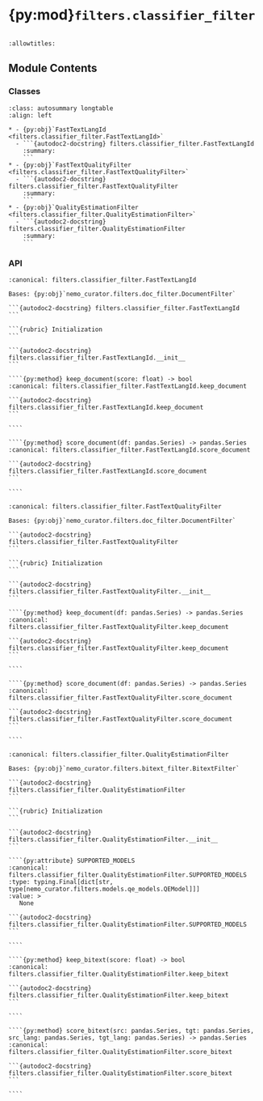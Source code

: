 # {py:mod}`filters.classifier_filter`

```{py:module} filters.classifier_filter
```

```{autodoc2-docstring} filters.classifier_filter
:allowtitles:
```

## Module Contents

### Classes

````{list-table}
:class: autosummary longtable
:align: left

* - {py:obj}`FastTextLangId <filters.classifier_filter.FastTextLangId>`
  - ```{autodoc2-docstring} filters.classifier_filter.FastTextLangId
    :summary:
    ```
* - {py:obj}`FastTextQualityFilter <filters.classifier_filter.FastTextQualityFilter>`
  - ```{autodoc2-docstring} filters.classifier_filter.FastTextQualityFilter
    :summary:
    ```
* - {py:obj}`QualityEstimationFilter <filters.classifier_filter.QualityEstimationFilter>`
  - ```{autodoc2-docstring} filters.classifier_filter.QualityEstimationFilter
    :summary:
    ```
````

### API

`````{py:class} FastTextLangId(model_path: str | None = None, min_langid_score: float = 0.3)
:canonical: filters.classifier_filter.FastTextLangId

Bases: {py:obj}`nemo_curator.filters.doc_filter.DocumentFilter`

```{autodoc2-docstring} filters.classifier_filter.FastTextLangId
```

```{rubric} Initialization
```

```{autodoc2-docstring} filters.classifier_filter.FastTextLangId.__init__
```

````{py:method} keep_document(score: float) -> bool
:canonical: filters.classifier_filter.FastTextLangId.keep_document

```{autodoc2-docstring} filters.classifier_filter.FastTextLangId.keep_document
```

````

````{py:method} score_document(df: pandas.Series) -> pandas.Series
:canonical: filters.classifier_filter.FastTextLangId.score_document

```{autodoc2-docstring} filters.classifier_filter.FastTextLangId.score_document
```

````

`````

`````{py:class} FastTextQualityFilter(model_path: str | None = None, label: str = '__label__hq', alpha: float = 3, seed: int = 42)
:canonical: filters.classifier_filter.FastTextQualityFilter

Bases: {py:obj}`nemo_curator.filters.doc_filter.DocumentFilter`

```{autodoc2-docstring} filters.classifier_filter.FastTextQualityFilter
```

```{rubric} Initialization
```

```{autodoc2-docstring} filters.classifier_filter.FastTextQualityFilter.__init__
```

````{py:method} keep_document(df: pandas.Series) -> pandas.Series
:canonical: filters.classifier_filter.FastTextQualityFilter.keep_document

```{autodoc2-docstring} filters.classifier_filter.FastTextQualityFilter.keep_document
```

````

````{py:method} score_document(df: pandas.Series) -> pandas.Series
:canonical: filters.classifier_filter.FastTextQualityFilter.score_document

```{autodoc2-docstring} filters.classifier_filter.FastTextQualityFilter.score_document
```

````

`````

`````{py:class} QualityEstimationFilter(model_name: str, cutoff: float, mode: str = 'always_en_x', gpu: bool = False, **kwargs)
:canonical: filters.classifier_filter.QualityEstimationFilter

Bases: {py:obj}`nemo_curator.filters.bitext_filter.BitextFilter`

```{autodoc2-docstring} filters.classifier_filter.QualityEstimationFilter
```

```{rubric} Initialization
```

```{autodoc2-docstring} filters.classifier_filter.QualityEstimationFilter.__init__
```

````{py:attribute} SUPPORTED_MODELS
:canonical: filters.classifier_filter.QualityEstimationFilter.SUPPORTED_MODELS
:type: typing.Final[dict[str, type[nemo_curator.filters.models.qe_models.QEModel]]]
:value: >
   None

```{autodoc2-docstring} filters.classifier_filter.QualityEstimationFilter.SUPPORTED_MODELS
```

````

````{py:method} keep_bitext(score: float) -> bool
:canonical: filters.classifier_filter.QualityEstimationFilter.keep_bitext

```{autodoc2-docstring} filters.classifier_filter.QualityEstimationFilter.keep_bitext
```

````

````{py:method} score_bitext(src: pandas.Series, tgt: pandas.Series, src_lang: pandas.Series, tgt_lang: pandas.Series) -> pandas.Series
:canonical: filters.classifier_filter.QualityEstimationFilter.score_bitext

```{autodoc2-docstring} filters.classifier_filter.QualityEstimationFilter.score_bitext
```

````

`````
